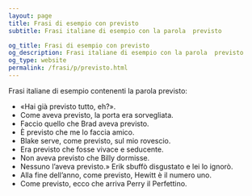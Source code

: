 ```yaml
---
layout: page
title: Frasi di esempio con previsto 
subtitle: Frasi italiane di esempio con la parola  previsto

og_title: Frasi di esempio con previsto 
og_description: Frasi italiane di esempio con la parola  previsto
og_type: website
permalink: /frasi/p/previsto.html
---
```


Frasi italiane di esempio contenenti la parola previsto:


- «Hai già previsto tutto, eh?».
- Come aveva previsto, la porta era sorvegliata.
- Faccio quello che Brad aveva previsto.
- È previsto che me lo faccia amico.
- Blake serve, come previsto, sul mio rovescio.
- Era previsto che fosse vivace e seducente.
- Non aveva previsto che Billy dormisse.
- Nessuno l’aveva previsto.» Erik sbuffò disgustato e lei lo ignorò.
- Alla fine dell’anno, come previsto, Hewitt è il numero uno.
- Come previsto, ecco che arriva Perry il Perfettino.
